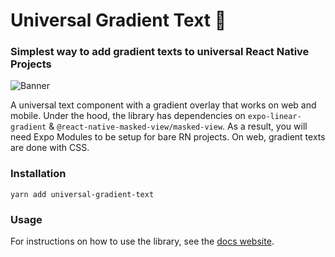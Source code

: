 # Universal Gradient Text 🌌

### Simplest way to add gradient texts to universal React Native Projects

![Banner](https://universal-gradient-text.vercel.app/_next/image?url=%2F_next%2Fstatic%2Fmedia%2Fbanner.99fe1675.png&w=2048&q=75)

A universal text component with a gradient overlay that works on web and mobile. Under the hood, the library has dependencies on `expo-linear-gradient` & `@react-native-masked-view/masked-view`. As a result, you will need Expo Modules to be setup for bare RN projects. On web, gradient texts are done with CSS.

### Installation

```
yarn add universal-gradient-text
```

### Usage

For instructions on how to use the library, see the [docs website](https://universal-gradient-text.vercel.app/).
